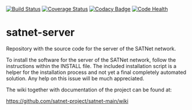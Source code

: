 [![Build Status](https://travis-ci.org/satnet-project/server.svg?branch=master)](https://travis-ci.org/satnet-project/server)
[![Coverage Status](https://coveralls.io/repos/satnet-project/server/badge.svg)](https://coveralls.io/r/satnet-project/server)
[![Codacy Badge](https://api.codacy.com/project/badge/grade/c10351215fa548b7b2d68e8410ed32d4)](https://www.codacy.com/app/rtubiopa/server)
[![Code Health](https://landscape.io/github/satnet-project/server/master/landscape.svg?style=flat)](https://landscape.io/github/satnet-project/server/master)

satnet-server
================

Repository with the source code for the server of the SATNet network.

To install the software for the server of the SATNet network, follow the instructions within the INSTALL file. The included installation script is a helper for the installation process and not yet a final completely automated solution. Any help on this issue will be much appreciated.

The wiki together with documentation of the project can be found at:

https://github.com/satnet-project/satnet-main/wiki
